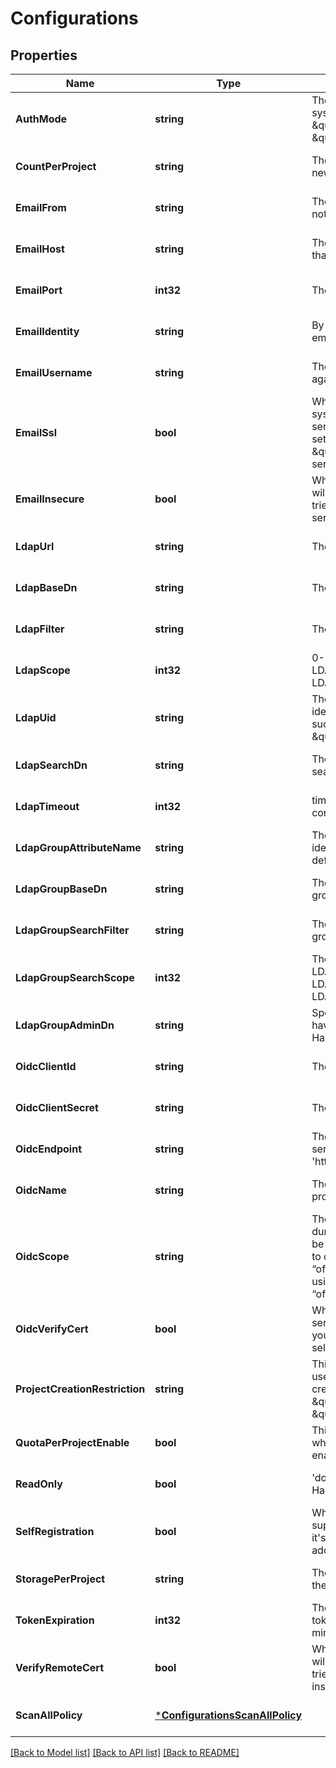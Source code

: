 # Configurations

## Properties
Name | Type | Description | Notes
------------ | ------------- | ------------- | -------------
**AuthMode** | **string** | The auth mode of current system, such as \&quot;db_auth\&quot;, \&quot;ldap_auth\&quot; | [optional] [default to null]
**CountPerProject** | **string** | The default count quota for the new created projects. | [optional] [default to null]
**EmailFrom** | **string** | The sender name for Email notification. | [optional] [default to null]
**EmailHost** | **string** | The hostname of SMTP server that sends Email notification. | [optional] [default to null]
**EmailPort** | **int32** | The port of SMTP server. | [optional] [default to null]
**EmailIdentity** | **string** | By default it&#x27;s empty so the email_username is picked. | [optional] [default to null]
**EmailUsername** | **string** | The username for authenticate against SMTP server. | [optional] [default to null]
**EmailSsl** | **bool** | When it&#x27;s set to true the system will access Email server via TLS by default.  If it&#x27;s set to false, it still will handle \&quot;STARTTLS\&quot; from server side. | [optional] [default to null]
**EmailInsecure** | **bool** | Whether or not the certificate will be verified when Harbor tries to access the email server. | [optional] [default to null]
**LdapUrl** | **string** | The URL of LDAP server. | [optional] [default to null]
**LdapBaseDn** | **string** | The Base DN for LDAP binding. | [optional] [default to null]
**LdapFilter** | **string** | The filter for LDAP binding. | [optional] [default to null]
**LdapScope** | **int32** | 0-LDAP_SCOPE_BASE, 1-LDAP_SCOPE_ONELEVEL, 2-LDAP_SCOPE_SUBTREE | [optional] [default to null]
**LdapUid** | **string** | The attribute which is used as identity for the LDAP binding, such as \&quot;CN\&quot; or \&quot;SAMAccountname\&quot; | [optional] [default to null]
**LdapSearchDn** | **string** | The DN of the user to do the search. | [optional] [default to null]
**LdapTimeout** | **int32** | timeout in seconds for connection to LDAP server. | [optional] [default to null]
**LdapGroupAttributeName** | **string** | The attribute which is used as identity of the LDAP group, default is cn. | [optional] [default to null]
**LdapGroupBaseDn** | **string** | The base DN to search LDAP group. | [optional] [default to null]
**LdapGroupSearchFilter** | **string** | The filter to search the ldap group. | [optional] [default to null]
**LdapGroupSearchScope** | **int32** | The scope to search ldap. &#x27;0-LDAP_SCOPE_BASE, 1-LDAP_SCOPE_ONELEVEL, 2-LDAP_SCOPE_SUBTREE&#x27; | [optional] [default to null]
**LdapGroupAdminDn** | **string** | Specify the ldap group which have the same privilege with Harbor admin. | [optional] [default to null]
**OidcClientId** | **string** | The client id of the OIDC. | [optional] [default to null]
**OidcClientSecret** | **string** | The client secret of the OIDC. | [optional] [default to null]
**OidcEndpoint** | **string** | The URL of an OIDC-complaint server, must start with &#x27;https://&#x27;. | [optional] [default to null]
**OidcName** | **string** | The name of the OIDC provider. | [optional] [default to null]
**OidcScope** | **string** | The scope sent to OIDC server during authentication, should be separated by comma. It has to contain “openid”, and “offline_access”. If you are using google, please remove “offline_access” from this field. | [optional] [default to null]
**OidcVerifyCert** | **bool** | Whether verify your OIDC server certificate, disable it if your OIDC server is hosted via self-hosted certificate. | [optional] [default to null]
**ProjectCreationRestriction** | **string** | This attribute restricts what users have the permission to create project.  It can be \&quot;everyone\&quot; or \&quot;adminonly\&quot;. | [optional] [default to null]
**QuotaPerProjectEnable** | **bool** | This attribute indicates whether quota per project enabled in harbor | [optional] [default to null]
**ReadOnly** | **bool** | &#x27;docker push&#x27; is prohibited by Harbor if you set it to true.    | [optional] [default to null]
**SelfRegistration** | **bool** | Whether the Harbor instance supports self-registration.  If it&#x27;s set to false, admin need to add user to the instance. | [optional] [default to null]
**StoragePerProject** | **string** | The default storage quota for the new created projects. | [optional] [default to null]
**TokenExpiration** | **int32** | The expiration time of the token for internal Registry, in minutes. | [optional] [default to null]
**VerifyRemoteCert** | **bool** | Whether or not the certificate will be verified when Harbor tries to access a remote Harbor instance for replication. | [optional] [default to null]
**ScanAllPolicy** | [***ConfigurationsScanAllPolicy**](Configurations_scan_all_policy.md) |  | [optional] [default to null]

[[Back to Model list]](../README.md#documentation-for-models) [[Back to API list]](../README.md#documentation-for-api-endpoints) [[Back to README]](../README.md)

